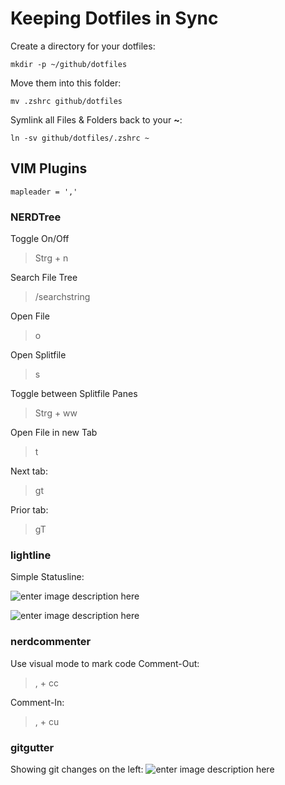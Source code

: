 # Keeping Dotfiles in Sync

Create a directory for your dotfiles:

    mkdir -p ~/github/dotfiles

Move them into this folder:

    mv .zshrc github/dotfiles

Symlink all Files & Folders back to your **~**:

    ln -sv github/dotfiles/.zshrc ~

## VIM Plugins

    mapleader = ','

### NERDTree
Toggle On/Off

> Strg + n

Search File Tree

> /searchstring

Open File

> o

Open Splitfile

> s

Toggle between Splitfile Panes

> Strg + ww

Open File in new Tab

> t

Next tab:

> gt

Prior tab:

> gT

### lightline

Simple Statusline:

![enter image description here](https://lh3.googleusercontent.com/e46EybvUcD-EIQdHqhq2l8jdLTvojUNdShW0s4k_2JeynXqGoNYmjUvAOwhmGtmFQJGr3wtPKymqc4Pvui1ghtIYtN7-_dz1GcLH74Xb3TMYuyy00HCD2Nu-DlJdWjHNHB2Dc-1EDvw0P1W_z0BQDAYNUlU7cIKDNXH8Mv0tp1u2g7VJaOiqbbDT-69cyDVMtroBqXZNkFRMTr3bwYKYKTzR0N12KpLrY-TFPDtuuNpMKBg11_XrfZQvoEo7KxA1a4ErxW_s_nX87KnpwUy6yHo0pZ1LvKvaxI2OwAtux90Q2HBmHQ4AOHqj8pryltHc8S3wQzHL9ANG1K632gfAc2kDv9tnJ5lOccS2GZBNzHSJsXQbrW8Vxo2L-_ietD6dUPANmerPnGupRf0QSmZgn9Kw2cmxOum1aOLZ-869hpqB_wUhGnhZweUeh_Rx37Ce1i1tnvF6gh876ZLNS4HyFLasX8f6biYcvAETXAYco3sLMl6QlVSfWgzDwM63ne7YsX0Zd7_geDEap_r7L96Nn-6dVTH_5uow3S7ErQYX3IYBQQu14uy3A_OM3eWk3zrbn9WP89hJMDCzFCLeAHQ9bTu84wGHgDDq8Xw6tmDYZh2Y8T6T8HcJDKvBX4ViMHEya6ipuk1CcYEwgSra_Oepidw880ELHRCh-1G1AsGdBOVfJAwBb6WAdMVyGVXLRw=w1692-h42-no?authuser=0)

![enter image description here](https://lh3.googleusercontent.com/yWU3nQVz-UyZs-Z-vez3mNuwhTyENM2M2RwHhpcBnK72RxnBr4twG65kCpjp2XeDGXcGA6ftoRytRUB2cHvKtNZQ8vmmFUfZWcb2QT0p7wpMTIsI0_x4-uY6czDfrcyfpARItG38AshZ4XKHqIF0CzuDz1C0M6fJrh8GxLKGCAS8s7z4NU6u6-NgKDSYS3netmLahOwoDUbUR4zeJUVzNdpf5TkF90j3-OUVWKs3Kd_mmia1FDdS-4OI_dzRIhWIcfnRqyLmJbnU9LYiuXvxZSO2XqG48TlQ4no_PvmAavqxXxiouYG0orii4WwSjVlxyWiz4w2LD9aFPZPzhuV_BGZdWuSO9DCTgBYLRLPlLNmscRIkir8W2pZzm1fl2DWLNpXF8NkDbvC3vFiwy46lbcvxKWY8S-wTnGzYnheRht_AZwLwxMjsJRxKttA7iFuVA2M0UD9GQZzY4_L6nb-NujgO-Q5wbGexc58GkxpLxF5tlhTl8uCPdUNDk_Lulk7RdTLprLy8EDpO6UlFFHOXrpd71qXK_PzYv6PefjYtXyYf3Uwk8QQ3ge31HqAPUdfP0Lbqtpc9ZDVgsHeU2GuJgcGbdG7KI7AloNTvSjrJS2b_pE5EE5auXH_JZ0rzEEFdQIVU47kLt8Rur8JzrGfpGDcPhkYs1jr6g3CP3qpCn8v_hagxo-rNAajapyo1-Q=w1694-h42-no?authuser=0)

### nerdcommenter
Use visual mode to mark code
Comment-Out:

> , + cc

Comment-In:

> , + cu

### gitgutter

Showing git changes on the left:
![enter image description here](https://lh3.googleusercontent.com/OOKYyFWmW3k-syoL24UdvLzvcUfQmGYKx-jFw3p3SVk-VmRshkm0syNjeW3eszUoneMD2Z43hPoNlFPOXDHSVE2EFu7IJ4o9JeqUazrSahUgoed9xz3OLfVPX95H1DjbDr1HjClW9hIV3EIFjDdsIgUGxnivBDqShxY5A7D2jAu4DBtUPJUGk30zb1tu7rH18c7r9K0Cn6WgZw-KjdUJZ-nHu0vs3361oCMYjrVd97BWsk1ol5--bFd-Xhp1_fSrz8gP2XwkFFbXImUo3Y_PkeUTTeeSW2UExon1qnSFIH3HIjYhsFKfUf5FrXjlzkFRZh0PmRxyfrzrOIXt_ni4H2AnRbQs7A8vLcmuFvbD9ysYZpE23uHSEguVFnem6uGTnIoU1Aa-7oG10I3RvL-mzzUygSrjLM6shMBAOUTuv8oU5WAY1QllOi1-2q_oyEFev91YlVkVWOfoA-joHtz5RSwb5lB7ZQoo9uQzi7oIl_avLtJpGKDAPGFGnBJPra034m_E8wSk4kRnwMMt8nJO5ZQn4_IRn_9ydC0wW-4HPHkcpSnucTgyqspfXdN7Fpy1-fkAUmpprxv1rv1bywY-HYdawdPSYIBGo9ud9eaWGLw3KhtP0IKEr0z4IMeX3IcOdD1GIjfjSgGTPohLv4aYBFcyLYnSJu6pFKbkuqJkiVnXd44VEZswvvndibP24g=w1546-h654-no?authuser=0)

